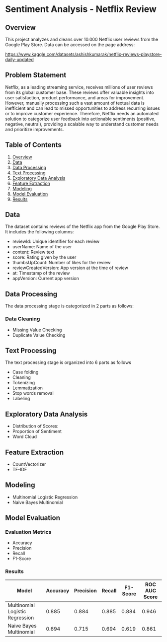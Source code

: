 # Sentiment Analysis - Netflix Review

## Overview
This project analyzes and cleans over 10.000 Netflix user reviews from the Google Play Store. Data can be accessed on the page address:

https://www.kaggle.com/datasets/ashishkumarak/netflix-reviews-playstore-daily-updated

## Problem Statement
Netflix, as a leading streaming service, receives millions of user reviews from its global customer base. These reviews offer valuable insights into user satisfaction, product performance, and areas for improvement. However, manually processing such a vast amount of textual data is inefficient and can lead to missed opportunities to address recurring issues or to improve customer experience. Therefore, Netflix needs an automated solution to categorize user feedback into actionable sentiments (positive, negative, neutral), providing a scalable way to understand customer needs and prioritize improvements.

## Table of Contents
1. [Overview](#overview)
2. [Data](#data)
3. [Data Processing](#data-processing)
4. [Text Processing](#text-processing)
5. [Exploratory Data Analysis](#exploratory-data-analysis)
6. [Feature Extraction](#feature-extraction)
7. [Modeling](#modeling)
8. [Model Evaluation](#model-evaluation)
9. [Results](#results)

## Data
The dataset contains reviews of the Netflix app from the Google Play Store. It includes the following columns:

- reviewId: Unique identifier for each review
- userName: Name of the user
- content: Review text
- score: Rating given by the user
- thumbsUpCount: Number of likes for the review
- reviewCreatedVersion: App version at the time of review
- at: Timestamp of the review
- appVersion: Current app version

## Data Processing
The data processing stage is categorized in 2 parts as follows:
### Data Cleaning
- Missing Value Checking
- Duplicate Value Checking

## Text Processing
The text processing stage is organized into 6 parts as follows
- Case folding
- Cleaning
- Tokenizing
- Lemmatization
- Stop words removal
- Labeling

## Exploratory Data Analysis
- Distribution of Scores:
- Proportion of Sentiment
- Word Cloud

## Feature Extraction
- CountVectorizer
- TF-IDF

## Modeling
- Multinomial Logistic Regression
- Naive Bayes Multinomial

## Model Evaluation
### Evaluation Metrics
- Accuracy
- Precision
- Recall
- F1-Score

### Results
| Model                        | Accuracy | Precision | Recall  | F1-Score | ROC AUC Score |
|------------------------------|----------|-----------|---------|----------|---------------|
| Multinomial Logistic Regression | 0.885   | 0.884     | 0.885   | 0.884    | 0.946         |
| Naive Bayes Multinomial      | 0.694    | 0.715     | 0.694   | 0.619    | 0.861         |
